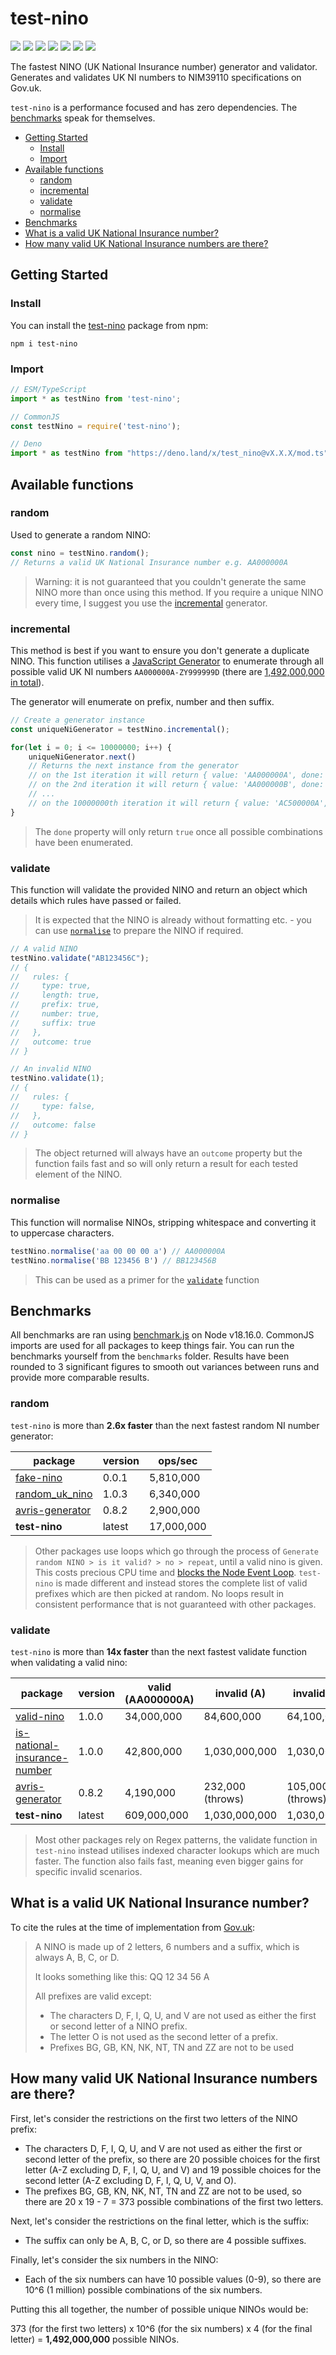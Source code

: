 # test-nino

<p> 
  <img src="https://badgen.net/npm/v/test-nino" />
  <img src="https://badgen.net/bundlephobia/dependency-count/test-nino" />
  <img src="https://badgen.net/bundlephobia/minzip/test-nino" />
  <img src="https://badgen.net/npm/dt/test-nino" />
  <img src="https://badgen.net/github/last-commit/Tom-Hudson/test-nino" />
  <img src="https://badgen.net/npm/license/test-nino" />
  <a href="https://codecov.io/github/Tom-Hudson/test-nino" > 
    <img src="https://codecov.io/github/Tom-Hudson/test-nino/branch/master/graph/badge.svg?token=XEMCXN2P7A"/> 
  </a>
</p>

The fastest NINO (UK National Insurance number) generator and validator. Generates and validates UK NI numbers to NIM39110 specifications on Gov.uk.

`test-nino` is a performance focused and has zero dependencies. The [benchmarks](#benchmarks) speak for themselves.

- [Getting Started](#getting-started)
  * [Install](#install)
  * [Import](#import)
- [Available functions](#available-functions)
  * [random](#random)
  * [incremental](#incremental)
  * [validate](#validate)
  * [normalise](#normalise)
- [Benchmarks](#benchmarks)
- [What is a valid UK National Insurance number?](#what-is-a-valid-uk-national-insurance-number)
- [How many valid UK National Insurance numbers are there?](#how-many-valid-uk-national-insurance-numbers-are-there)

## Getting Started

### Install
You can install the [test-nino](https://www.npmjs.com/package/test-nino) package from npm:
```
npm i test-nino
```

### Import
```js
// ESM/TypeScript
import * as testNino from 'test-nino';

// CommonJS
const testNino = require('test-nino');

// Deno
import * as testNino from "https://deno.land/x/test_nino@vX.X.X/mod.ts";
```

## Available functions

### random
Used to generate a random NINO:
 ```js
const nino = testNino.random();
// Returns a valid UK National Insurance number e.g. AA000000A
```
> Warning: it is not guaranteed that you couldn't generate the same NINO more than once using this method. If you require a unique NINO every time, I suggest you use the [incremental](#incremental) generator.

### incremental
This method is best if you want to ensure you don't generate a duplicate NINO. This function utilises a [JavaScript Generator](https://developer.mozilla.org/en-US/docs/Web/JavaScript/Reference/Global_Objects/Generator) to enumerate through all possible valid UK NI numbers `AA000000A-ZY999999D` (there are [1,492,000,000 in total](#how-many-valid-uk-national-insurance-numbers-are-there)). 

The generator will enumerate on prefix, number and then suffix.

```js
// Create a generator instance
const uniqueNiGenerator = testNino.incremental();

for(let i = 0; i <= 10000000; i++) {
    uniqueNiGenerator.next()
    // Returns the next instance from the generator
    // on the 1st iteration it will return { value: 'AA000000A', done: false }
    // on the 2nd iteration it will return { value: 'AA000000B', done: false }
    // ...
    // on the 10000000th iteration it will return { value: 'AC500000A', done: false }
}
```

> The `done` property will only return `true` once all possible combinations have been enumerated.

### validate
This function will validate the provided NINO and return an object which details which rules have passed or failed.
> It is expected that the NINO is already without formatting etc. - you can use [`normalise`](#normalise) to prepare the NINO if required.

```js
// A valid NINO
testNino.validate("AB123456C");
// {
//   rules: {
//     type: true,
//     length: true,
//     prefix: true,
//     number: true,
//     suffix: true
//   },
//   outcome: true
// }

// An invalid NINO
testNino.validate(1);
// {
//   rules: {
//     type: false,
//   },
//   outcome: false
// }
```
> The object returned will always have an `outcome` property but the function fails fast and so will only return a result for each tested element of the NINO.

### normalise
This function will normalise NINOs, stripping whitespace and converting it to uppercase characters.
```js
testNino.normalise('aa 00 00 00 a') // AA000000A
testNino.normalise('BB 123456 B') // BB123456B
```
> This can be used as a primer for the [`validate`](#validate) function

## Benchmarks
All benchmarks are ran using [benchmark.js](https://www.npmjs.com/package/benchmark) on Node v18.16.0. CommonJS imports are used for all packages to keep things fair. You can run the benchmarks yourself from the `benchmarks` folder. Results have been rounded to 3 significant figures to smooth out variances between runs and provide more comparable results.

### random
`test-nino` is more than **2.6x faster** than the next fastest random NI number generator:

| package                                                          | version | ops/sec    |
|------------------------------------------------------------------|---------|------------|
| [fake-nino](https://www.npmjs.com/package/fake-nino)             | 0.0.1   | 5,810,000  |
| [random_uk_nino](https://www.npmjs.com/package/random_uk_nino)   | 1.0.3   | 6,340,000  |
| [avris-generator](https://www.npmjs.com/package/avris-generator) | 0.8.2   | 2,900,000  |
| **test-nino**                                                    | latest  | 17,000,000 |

> Other packages use loops which go through the process of `Generate random NINO > is it valid? > no > repeat`, until a valid nino is given. This costs precious CPU time and [blocks the Node Event Loop](https://nodejs.org/en/docs/guides/dont-block-the-event-loop/). `test-nino` is made different and instead stores the complete list of valid prefixes which are then picked at random. No loops result in consistent performance that is not guaranteed with other packages. 

### validate
`test-nino` is more than **14x faster** than the next fastest validate function when validating a valid nino:

| package                                                                                    | version | valid (AA000000A) | invalid (A)      | invalid (null)   | invalid (AAX00000A) | invalid (AA00000XA) |
|--------------------------------------------------------------------------------------------|---------|-------------------| -----------------| ---------------- | ------------------- | ------------------- |
| [valid-nino](https://www.npmjs.com/package/valid-nino)                                     | 1.0.0   | 34,000,000        | 84,600,000       | 64,100,000       | 75,200,000          | 27,000,000          |
| [is-national-insurance-number](https://www.npmjs.com/package/is-national-insurance-number) | 1.0.0   | 42,800,000        | 1,030,000,000    | 1,030,000,000    | 80,000,000          | 33,000,000          |
| [avris-generator](https://www.npmjs.com/package/avris-generator)                           | 0.8.2   | 4,190,000         | 232,000 (throws) | 105,000 (throws) | 230,000 (throws)    | 230,000 (throws)    |
| **test-nino**                                                                              | latest  | 609,000,000       | 1,030,000,000    | 1,030,000,000    | 1,020,000,000       | 601,000,000         |

> Most other packages rely on Regex patterns, the validate function in `test-nino` instead utilises indexed character lookups which are much faster. The function also fails fast, meaning even bigger gains for specific invalid scenarios.

## What is a valid UK National Insurance number?
To cite the rules at the time of implementation from [Gov.uk](https://www.gov.uk/hmrc-internal-manuals/national-insurance-manual/nim39110):
> A NINO is made up of 2 letters, 6 numbers and a suffix, which is always A, B, C, or D.
> 
> It looks something like this: QQ 12 34 56 A
>
>All prefixes are valid except:
>
>* The characters D, F, I, Q, U, and V are not used as either the first or second letter of a NINO prefix.
>* The letter O is not used as the second letter of a prefix.
>* Prefixes BG, GB, KN, NK, NT, TN and ZZ are not to be used

## How many valid UK National Insurance numbers are there?
First, let's consider the restrictions on the first two letters of the NINO prefix:

* The characters D, F, I, Q, U, and V are not used as either the first or second letter of the prefix, so there are 20 possible choices for the first letter (A-Z excluding D, F, I, Q, U, and V) and 19 possible choices for the second letter (A-Z excluding D, F, I, Q, U, V, and O).
* The prefixes BG, GB, KN, NK, NT, TN and ZZ are not to be used, so there are 20 x 19 - 7 = 373 possible combinations of the first two letters.

Next, let's consider the restrictions on the final letter, which is the suffix:

* The suffix can only be A, B, C, or D, so there are 4 possible suffixes.

Finally, let's consider the six numbers in the NINO:

* Each of the six numbers can have 10 possible values (0-9), so there are 10^6 (1 million) possible combinations of the six numbers.

Putting this all together, the number of possible unique NINOs would be:

373 (for the first two letters) x 10^6 (for the six numbers) x 4 (for the final letter) = **1,492,000,000** possible NINOs.
